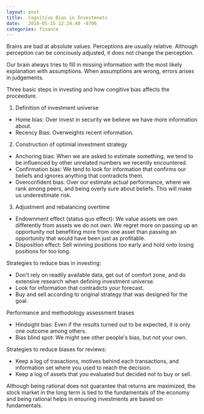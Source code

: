 ```yaml
---
layout: post
title:  Cognitive Bias in Investmnets
date:   2018-05-15 12:24:40 -0700
categories: finance
---
```


Brains are bad at absolute values. Perceptions are usually relative. Although perception can be conciously adjusted, it does not change the perception.

Our brain always tries to fill in missing information with the most likely explanation with assumptions. When assumptions are wrong, errors arises in judgements.

Three basic steps in investing and how congitive bias affects the proceedure.
1. Definition of investment universe
  - Home bias: Over invest in security we believe we have more information about.
  - Recency Bias: Overweights recent information.
2. Construction of optimial investment strategy
  - Anchoring bias: When we are asked to estimate something, we tend to be influenced by other unrelated numbers we recently encountered.
  - Confirmation bias: We tend to look for information that confirms our beliefs and ignores anything that contradicts them.
  - Overconfident bias: Over our estimate actual performance, where we rank among peers, and being overly sure about beliefs. This will make us underestimate risk.
3. Adjustment and rebalancing overtime
  - Endownment effect (status quo effect): We value assets we own differently from assets we do not own. We regret more on passing up an opportunity not benefiting more from one asset than passing an opportunity that would have been just as profitable.
  - Disposition effect: Sell winning positions too early and hold onto losing positions for too long.

Strategies to reduce bias in investing:
- Don't rely on readily available data, get out of comfort zone, and do extensive research when defining investment universe.
- Look for information that contradicts your forecast.
- Buy and sell according to original strategy that was designed for the goal.

Performance and methodology assessment biases
- Hindsight bias: Even if the results turned out to be expected, it is only one outcome among others.
- Bias blind spot: We might see other people's bias, but not your own.

Strategies to reduce biases for reviews:
- Keep a log of trasactions, motives behind each transactions, and information set where you used to reach the decision. 
- Keep a log of assets that you evaluated but decided not to buy or sell.

Although being rational does not guarantee that returns are maximized, the stock market in the long term is tied to the fundamentals of the economy and being rational helps in ensuring investments are based on fundamentals.